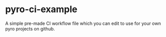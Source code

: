 # pyro-ci-example
A simple pre-made CI workflow file which you can edit to use for your own pyro projects on github.
